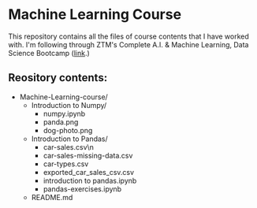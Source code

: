 # Machine Learning Course

This repository contains all the files of course contents that I have worked with. I'm following through ZTM's Complete A.I. & Machine Learning, Data Science Bootcamp ([link](https://www.udemy.com/share/102vBw3@0f3_VwH80mIMIa1DigF9LXL_djdtvm1dtQVFiez22qUTsPQRAZGX7SnMY37m5YqF8A==/).)

## Reository contents:
- Machine-Learning-course/
    - Introduction to Numpy/
        - numpy.ipynb
        - panda.png
        - dog-photo.png
    - Introduction to Pandas/
        - car-sales.csv\n
        - car-sales-missing-data.csv
        - car-types.csv
        - exported_car_sales_csv.csv
        - introduction to pandas.ipynb
        - pandas-exercises.ipynb
    - README.md

